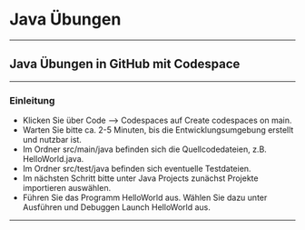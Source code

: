 # Java Übungen
***
## Java Übungen in GitHub mit Codespace
---
### Einleitung
- Klicken Sie über Code --> Codespaces auf Create codespaces on main.
- Warten Sie bitte ca. 2-5 Minuten, bis die Entwicklungsumgebung erstellt und nutzbar ist.
- Im Ordner src/main/java befinden sich die Quellcodedateien, z.B. HelloWorld.java.
- Im Ordner src/test/java befinden sich eventuelle Testdateien.
- Im nächsten Schritt bitte unter Java Projects zunächst Projekte importieren auswählen.
- Führen Sie das Programm HelloWorld aus. Wählen Sie dazu unter Ausführen und Debuggen Launch HelloWorld aus.
---